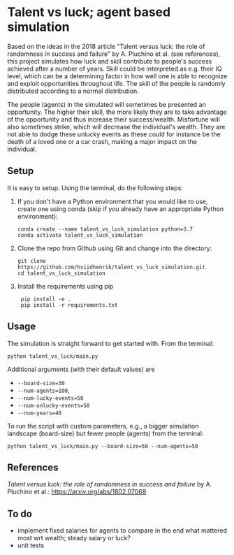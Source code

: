 Talent vs luck; agent based simulation
=======================
Based on the ideas in the 2018 article "Talent versus luck: the role of 
randomness in success and failure"
by A. Pluchino et al. (see references), this project simulates how luck and 
skill contribute to people's success
achieved after a number of years. Skill could be interpreted as e.g. their
IQ level, which can be a determining factor in how well one is able to 
recognize and exploit opportunities throughout life. The skill of the people
is randomly distributed according to a normal distribution. 

The people 
(agents) in the simulated will sometimes be presented an opportunity. The 
higher their skill, the more likely they are to take advantage of the 
opportunity and thus increase their success/wealth. Misfortune will also 
sometimes strike, which will decrease the individual's wealth. They are not 
able to dodge these unlucky events as these could for instance be the death 
of a loved one or a car crash, making a major impact on the individual. 

## Setup
It is easy to setup. Using the terminal, do the following steps:
1. If you don't have a Python environment that you would like to use, 
create one using conda (skip if you already have an appropriate 
   Python environment):
   
       conda create --name talent_vs_luck_simulation python=3.7
       conda activate talent_vs_luck_simulation

2. Clone the repo from Github using Git and change into the directory:

       git clone https://github.com/hviidhenrik/talent_vs_luck_simulation.git
       cd talent_vs_luck_simulation

3. Install the requirements using pip

        pip install -e .
        pip install -r requirements.txt

## Usage
The simulation is straight forward to get started with. From the terminal:

    python talent_vs_luck/main.py

Additional arguments (with their default values) are 
- `--board-size=30` 
- `--num-agents=100`, 
- `--num-lucky-events=50`
- `--num-unlucky-events=50` 
- `--num-years=40`

To run the script with custom parameters, e.g., a bigger simulation 
landscape (board-size) but fewer people (agents) from the terminal:

    python talent_vs_luck/main.py --board-size=50 --num-agents=50

## References
*Talent versus luck: the role of randomness in success and failure*
by A. Pluchino et al.: https://arxiv.org/abs/1802.07068

## To do

- implement fixed salaries for agents to compare in the end what mattered most wrt wealth; steady salary or luck?
- unit tests